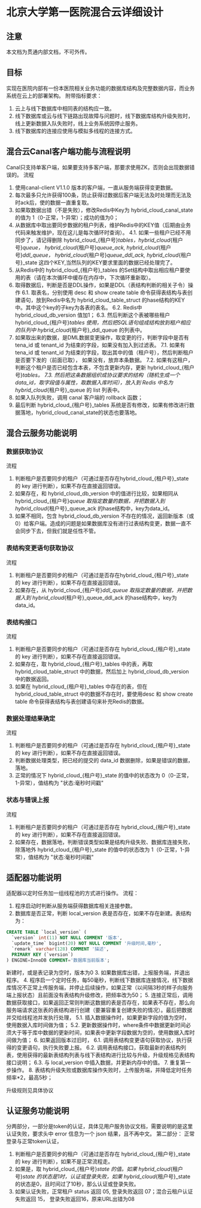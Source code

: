 # 北京大学第一医院混合云详细设计

## 注意

本文档为贯通内部文档，不可外传。

## 目标

实现在医院内部有一份本医院相关业务功能的数据库结构及完整数据内容，而业务系统在云上的部署架构。
附带指标要求：
1. 云上与线下数据库中相同表的结构应一致。
2. 线下数据库或云与线下链路出现故障与问题时，线下数据库结构升级失败时，线上更新数据入队失败时，线上业务系统因停止服务。
3. 线下数据库的连接应使用与模拟多线程的连接方式。

## 混合云Canal客户端功能与流程说明

Canal只支持单客户端，如果要支持多客户端，那要求使用ZK，否则会出现数据错误的。
流程
1. 使用canal-client V1.1.0 版本的客户端，一直从服务端获得变更数据。
2. 每次最多只允许获得100条，防止获得过数据后客户端无法及时处理而无法及时ack后，使的数据一直重复取。
3. 如果取数据出错（不是失败），修改Redis中Key为 hybrid_cloud_canal_state 的值为 1（0-正常，1-异常）；成功的值为0；
4. 从数据库中取出要同步数据的租户列表，维护Redis中的KEY值（后期由业务代码来触发维护，现在这儿是每次循环时查询）。
    4.1. 如果一些租户已经不用同步了，请记得删除 hybrid_cloud_{租户号}_tables，hybrid_cloud_{租户号}_queue， hybrid_cloud_{租户号}_queue_ack, hybrid_cloud_{租户号}_ddl_queue， hybrid_cloud_{租户号}_queue_ddl_ack, hybrid_cloud_{租户号}_state 这四个KEY,当然队列的KEY要求里面的数据已经处理完了。
5. 从Redis中的 hybrid_cloud_{租户号}_tables 的Set结构中取出相应租户要使用的表（请在本次循环中缓存在内存中，下次循环重新取）。
6. 取得数据后，判断是否是DDL操作，如果是DDL（表结构判断的相关子令）操作
    6.1. 取表名，分别使用 desc 和 show create table 命令获得表结构与表创建语句，放到Redis中名为 hybrid_cloud_table_struct 的hase结构的KEY中。其中这个key的子key为各表的表名。
    6.2. Redis中 hybrid_cloud_db_version 值加1；
    6.3. 然后判断这个表被哪些租户 hybrid_cloud_{租户号}_tables 使用，然后把SQL语句组成结构放到租户相应的队列中 hybrid_cloud_{租户号}_ddl_queue 的列表中。
7. 如果取出来的数据，是DML数据变更操作，取变更的行，判断字段中是否有 tena_id 或 tenant_id 为结束的字段，如果没有加入到过滤表。
    7.1. 如果有 tena_id 或 tenant_id 为结束的字段，取出其中的值（租户号），然后判断租户是否要下发的（前面已取）， 如果没有，放弃本条数据。
    7.2. 如果有这租户，判断这个租户是否已经包含本表，不包含更新内存，更新 hybrid_cloud_{租户号}_tables。
    7.3. 然后把这条数据组织成协议要求的结构（随机生成一个data_id，取字段值与属性，取数据入库时间），放入到 Redis 中名为 hybrid_cloud_{租户号}_queue 的 list 列表中。
8. 如果入队列失败，调用 canal 客户端的 rollback 函数；
9. 最后判断 hybrid_cloud_{租户号}_tables 系统是否有修改，如果有修改进行数据落地，hybrid_cloud_canal_state的状态也要落地。

## 混合云服务功能说明

### 数据获取协议

流程
1. 判断租户是否要同步的租户（可通过是否存在hybrid_cloud_{租户号}_state 的 key 进行判断），如果不存在直接返回错误。
2. 如果存在，和 hybrid_cloud_db_version 中的值进行比较，如果相同从 hybrid_cloud_{租户号}_queue 取指定数量的数据，并把数据入到 hybrid_cloud_{租户号}_queue_ack 的hase结构中，key为data_id。
3. 如果不相同，包含 hybrid_cloud_db_version 不存在的情况，返回新版本（或0）给客户端。造成的问题是如果数据库没有进行过表结构变更，数据一直不会同步下去，但我们就是任性不管。

### 表结构变更语句获取协议

流程
1. 判断租户是否要同步的租户（可通过是否存在hybrid_cloud_{租户号}_state 的 key 进行判断），如果不存在直接返回错误。
2. 如果存在，从 hybrid_cloud_{租户号}_ddl_queue 取指定数量的数据，并把数据入到 hybrid_cloud_{租户号}_queue_ddl_ack 的hase结构中，key为data_id。

### 表结构接口

流程
1. 判断租户是否要同步的租户（可通过是否存在 hybrid_cloud_{租户号}_state 的 key 进行判断），如果不存在直接返回错误。
2. 如果存在，取 hybrid_cloud_{租户号}_tables 中的表，再取 hybrid_cloud_table_struct 中的数据，然后加上 hybrid_cloud_db_version 中的数据返回。
3. 如果在 hybrid_cloud_{租户号}_tables 中存在的表，但在 hybrid_cloud_table_struct 中的数据不存在时，要使用desc 和 show create table 命令获得表结构与表创建语句来补充Redis的数据。

### 数据处理结果确定

流程
1. 判断租户是否要同步的租户（可通过是否存在 hybrid_cloud_{租户号}_state 的 key 进行判断），如果不存在直接返回错误。
2. 判断数据处理类型，把已经的提交的 data_id 数据删除，如果是错误的数据，落地。
3. 正常的情况下 hybrid_cloud_{租户号}_state 的值中的状态改为 0（0-正常，1-异常），值结构为 "状态:毫秒时间戳"

### 状态与错误上报

流程
1. 判断租户是否要同步的租户（可通过是否存在 hybrid_cloud_{租户号}_state 的 key 进行判断），如果不存在直接返回错误。
2. 如果存在，数据落地，判断错误类型如果是结构升级失败、数据库连接失败，除落地外 hybrid_cloud_{租户号}_state 的值中的状态改为 1（0-正常，1-异常），值结构为 "状态:毫秒时间戳"


## 适配器功能说明

适配器以定时任务加一组线程池的方式进行操作。
流程：
1. 程序启动时判断从服务端获得数据库相关连接参数。
2. 数据库是否正常，判断 local_version 表是否存在，如果不存在新建。表结构为：
```sql
CREATE TABLE `local_version` (
  `version` int(11) NOT NULL COMMENT '版本',
  `update_time` bigint(20) NOT NULL COMMENT '升级时间,毫秒',
  `remark` varchar(128) COMMENT '描述',
  PRIMARY KEY (`version`)
) ENGINE=InnoDB COMMENT='数据库当前版本';
```
新建时，或是表记录为空时，版本为0
3. 如果数据库出错，上报服务端，并退出程序。
4. 程序启一个定时任务，每50毫秒，判断线下数据库连接情况，线下数据库情况不正常上传服务端，并停止后续操作，如果正常（以间隔3秒的样子向服务端上报状态）且前面没有表结构升级修改，把频率改为50；
5. 连接正常后，调用数据获取接口，如果返回正常则判断这数据的表是否存在，如果表不存在，那么向服务端请求这张表的表结构进行创建（要兼容重复创建失败的情况）。最后把数据并交给线程池并发执行处理，
    5.1. 插入数据操作时，如果更新字段的值为空时，使用数据入库时间做为值；
    5.2. 更新数据操作时，where条件中数据更新时间必须大于等于库中数据的更新时间，如果表中更新字段数据为空的，使用数据入库时间做为值；
6. 如果返回版本过旧时，
    6.1. 调用表结构变更语句获取协议，执行获得的变更语句，执行失败要上报。
    6.2. 调用表结构接口，获取最新的表结构列表，使用获得的最新表结构列表与线下表结构进行比较与升级，升级规格见表结构接口说明；
    6.3. 与 local_version 中插入数据，并更新内存中的值。
7. 重复第一步操作。
8. 表结构升级失败或数据库操作失败时，上传服务端，并降低定时任务频率*2，最高5秒；

升级规则见具体协议

## 认证服务功能说明

分两部分，一部分是token的认证，具体见用户服务协议文档，需要说明的是这里认证失败，要求头中 error 信息为一个 json 结果，且不再中文。
第二部分：
正常登录与正常token认证，
1. 判断租户是否要同步的租户（可通过是否存在 hybrid_cloud_{租户号}_state 的 key 进行判断），如果不是正常流程走。
2. 如果是，取 hybrid_cloud_{租户号}_state 的值。如果 hybrid_cloud_{租户号}_state 的状态是1时，认证或登录失败，如果 hybrid_cloud_{租户号}_state 的状态是0，且时间过了10秒，那么认证或登录失败。
3. 如果认证失败，正常租户 status 返回 05, 登录失败返回 07；混合云租户认证失败返回 15， 登录失败返回16，原来URL出错为08

